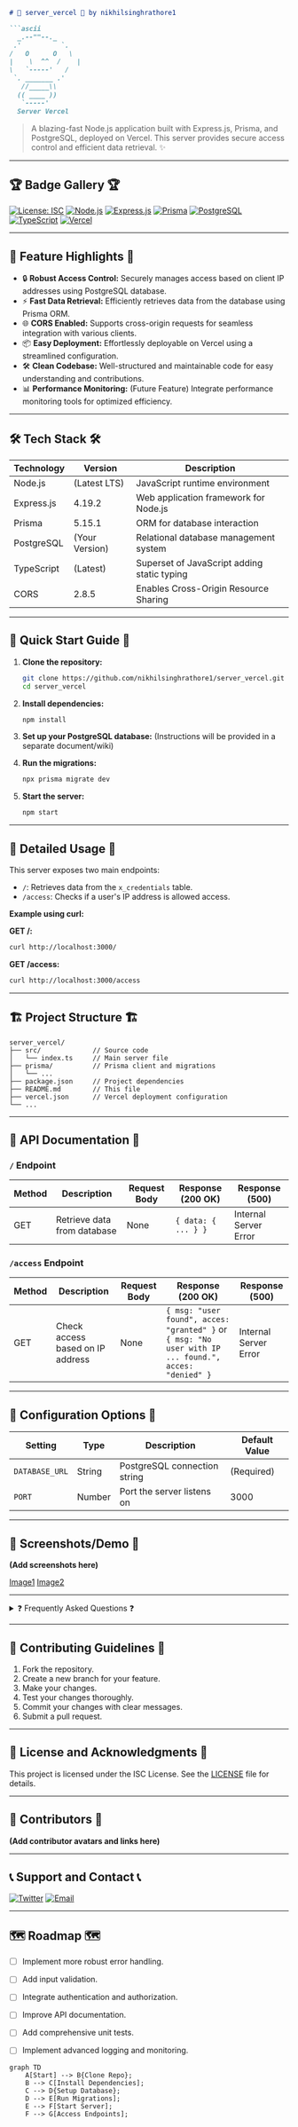 ```markdown
# 🎨 server_vercel 🚀 by nikhilsinghrathore1

```ascii
  _.--""--._
 .'          `.
/   O      O   \
|    \  ^^  /    |
\   `-----'   /
 `. _______ .'
   //_____\\
  (( ____ ))
   `-----'
  Server Vercel
```

> A blazing-fast Node.js application built with Express.js, Prisma, and PostgreSQL, deployed on Vercel.  This server provides secure access control and efficient data retrieval. ✨

---

## 🏆 Badge Gallery 🏆

[![License: ISC](https://img.shields.io/badge/License-ISC-blue.svg)](https://opensource.org/licenses/ISC)
[![Node.js](https://img.shields.io/badge/Node.js-Green?logo=node.js&logoColor=white)](https://nodejs.org/)
[![Express.js](https://img.shields.io/badge/Express.js-4.19.2-orange.svg)](https://expressjs.com/)
[![Prisma](https://img.shields.io/badge/Prisma-5.15.1-purple.svg)](https://www.prisma.io/)
[![PostgreSQL](https://img.shields.io/badge/PostgreSQL-blue.svg)](https://www.postgresql.org/)
[![TypeScript](https://img.shields.io/badge/TypeScript-blue?logo=typescript&logoColor=white)](https://www.typescriptlang.org/)
[![Vercel](https://img.shields.io/badge/Vercel-black?logo=vercel&logoColor=white)](https://vercel.com/)


---

## 🌟 Feature Highlights 🌟

* 🔒 **Robust Access Control:**  Securely manages access based on client IP addresses using PostgreSQL database.
* ⚡ **Fast Data Retrieval:** Efficiently retrieves data from the database using Prisma ORM.
* 🌐 **CORS Enabled:**  Supports cross-origin requests for seamless integration with various clients.
* 📦 **Easy Deployment:**  Effortlessly deployable on Vercel using a streamlined configuration.
* 🛠️ **Clean Codebase:** Well-structured and maintainable code for easy understanding and contributions.
* 📊 **Performance Monitoring:** (Future Feature) Integrate performance monitoring tools for optimized efficiency.


---

## 🛠️ Tech Stack 🛠️

| Technology      | Version      | Description                                      |
|-----------------|---------------|--------------------------------------------------|
| Node.js         | (Latest LTS) | JavaScript runtime environment                     |
| Express.js      | 4.19.2        | Web application framework for Node.js             |
| Prisma          | 5.15.1        | ORM for database interaction                      |
| PostgreSQL      | (Your Version)| Relational database management system             |
| TypeScript      | (Latest)      | Superset of JavaScript adding static typing       |
| CORS            | 2.8.5         | Enables Cross-Origin Resource Sharing             |


---

## 🚀 Quick Start Guide 🚀

1. **Clone the repository:**
   ```bash
   git clone https://github.com/nikhilsinghrathore1/server_vercel.git
   cd server_vercel
   ```

2. **Install dependencies:**
   ```bash
   npm install
   ```

3. **Set up your PostgreSQL database:**  (Instructions will be provided in a separate document/wiki)

4. **Run the migrations:**
   ```bash
   npx prisma migrate dev
   ```

5. **Start the server:**
   ```bash
   npm start
   ```

---

## 📖 Detailed Usage 📖

This server exposes two main endpoints:

* `/`: Retrieves data from the `x_credentials` table.
* `/access`: Checks if a user's IP address is allowed access.

**Example using curl:**

**GET /:**

```bash
curl http://localhost:3000/
```

**GET /access:**

```bash
curl http://localhost:3000/access
```


---

## 🏗️ Project Structure 🏗️

```
server_vercel/
├── src/             // Source code
│   └── index.ts     // Main server file
├── prisma/          // Prisma client and migrations
│   └── ...
├── package.json     // Project dependencies
├── README.md        // This file
├── vercel.json      // Vercel deployment configuration
└── ...
```

---

## 🎯 API Documentation 🎯

### `/` Endpoint

| Method | Description                     | Request Body | Response (200 OK)          | Response (500)     |
|--------|---------------------------------|---------------|------------------------------|---------------------|
| GET    | Retrieve data from database    | None          | `{ data: { ... } }`         | Internal Server Error |


### `/access` Endpoint

| Method | Description                     | Request Body | Response (200 OK)                | Response (500)     |
|--------|---------------------------------|---------------|------------------------------------|---------------------|
| GET    | Check access based on IP address | None          | `{ msg: "user found", acces: "granted" }` or `{ msg: "No user with IP ... found.", acces: "denied" }` | Internal Server Error |


---

## 🔧 Configuration Options 🔧

| Setting             | Type     | Description                                   | Default Value |
|----------------------|----------|-----------------------------------------------|----------------|
| `DATABASE_URL`       | String   | PostgreSQL connection string                   |  (Required)     |
| `PORT`               | Number   | Port the server listens on                      | 3000           |


---

## 📸 Screenshots/Demo 📸

**(Add screenshots here)**

[Image1](image1.png)
[Image2](image2.png)


---

<details>
<summary> ❓ Frequently Asked Questions ❓ </summary>

- **Q: What database is used?**<br>
  - **A:** PostgreSQL.

- **Q: How do I deploy this to Vercel?**<br>
  - **A:**  Connect your GitHub repository to Vercel and follow the deployment instructions.

- **Q: What are the future plans for this project?**<br>
  - **A:**  See the roadmap below.

</details>


---

## 🤝 Contributing Guidelines 🤝

1. Fork the repository.
2. Create a new branch for your feature.
3. Make your changes.
4. Test your changes thoroughly.
5. Commit your changes with clear messages.
6. Submit a pull request.

---

## 📜 License and Acknowledgments 📜

This project is licensed under the ISC License.  See the [LICENSE](LICENSE) file for details.

---

## 👥 Contributors 👥

**(Add contributor avatars and links here)**


---

## 📞 Support and Contact 📞

[![Twitter](https://img.shields.io/twitter/follow/nikhilsinghrathore1?style=social)](https://twitter.com/nikhilsinghrathore1)
[![Email](https://img.shields.io/badge/email-nikhilsinghrathore1@email.com-blue)](mailto:nikhilsinghrathore1@email.com)


---

## 🗺️ Roadmap 🗺️

- [ ] Implement more robust error handling.
- [ ] Add input validation.
- [ ] Integrate authentication and authorization.
- [ ] Improve API documentation.
- [ ] Add comprehensive unit tests.
- [ ] Implement advanced logging and monitoring.


```mermaid
graph TD
    A[Start] --> B{Clone Repo};
    B --> C[Install Dependencies];
    C --> D{Setup Database};
    D --> E[Run Migrations];
    E --> F[Start Server];
    F --> G[Access Endpoints];
```
```

